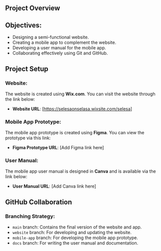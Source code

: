 ## Project Overview



## Objectives:
- Designing a semi-functional website.
- Creating a mobile app  to complement the website.
- Developing a user manual for the mobile app.
- Collaborating effectively using Git and GitHub.

 ## Project Setup
 
### Website:
The website is created using **Wix.com**. You can visit the website through the link below:
- **Website URL**: [https://selesaonselasa.wixsite.com/selesa]

### Mobile App Prototype:
The mobile app prototype is created using **Figma**. You can view the prototype via this link:
- **Figma Prototype URL**: [Add Figma link here]

### User Manual:
The mobile app user manual is designed in **Canva** and is available via the link below:
- **User Manual URL**: [Add Canva link here]

## GitHub Collaboration
### Branching Strategy:
- `main` branch: Contains the final version of the website and app.
- `website` branch: For developing and updating the website.
- `mobile-app` branch: For developing the mobile app prototype.
- `docs` branch: For writing the user manual and documentation.
